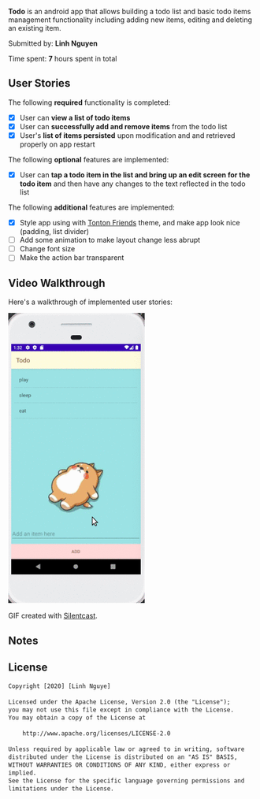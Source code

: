 **Todo** is an android app that allows building a todo list and basic todo items management functionality including adding new items, editing and deleting an existing item.

Submitted by: **Linh Nguyen**

Time spent: **7** hours spent in total

## User Stories

The following **required** functionality is completed:

* [x] User can **view a list of todo items**
* [x] User can **successfully add and remove items** from the todo list
* [x] User's **list of items persisted** upon modification and and retrieved properly on app restart

The following **optional** features are implemented:

* [x] User can **tap a todo item in the list and bring up an edit screen for the todo item** and then have any changes to the text reflected in the todo list

The following **additional** features are implemented:

* [x] Style app using with [Tonton Friends](https://tontonforest.com/) theme, and make app look nice (padding, list divider)
* [ ] Add some animation to make layout change less abrupt
* [ ] Change font size
* [ ] Make the action bar transparent

## Video Walkthrough

Here's a walkthrough of implemented user stories:

<img src='anim.gif' title='Video Walkthrough' width='' alt='Video Walkthrough' />

GIF created with [Silentcast](https://github.com/colinkeenan/silentcast).

## Notes


## License

    Copyright [2020] [Linh Nguye]

    Licensed under the Apache License, Version 2.0 (the "License");
    you may not use this file except in compliance with the License.
    You may obtain a copy of the License at

        http://www.apache.org/licenses/LICENSE-2.0

    Unless required by applicable law or agreed to in writing, software
    distributed under the License is distributed on an "AS IS" BASIS,
    WITHOUT WARRANTIES OR CONDITIONS OF ANY KIND, either express or implied.
    See the License for the specific language governing permissions and
    limitations under the License.
